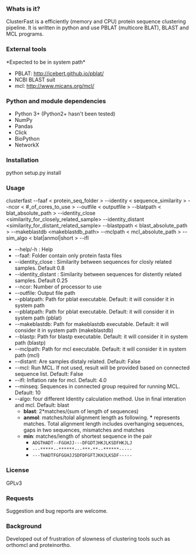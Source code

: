 <H3>Whats is it?</H3>

ClusterFast is a efficiently (memory and CPU) protein sequence clustering pipeline. It is written in python and use PBLAT (multicore BLAT), BLAST and MCL programs.

<H3>External tools</H3>
*Expected to be in system path*

- PBLAT: http://icebert.github.io/pblat/
- NCBI BLAST suit
- mcl: http://www.micans.org/mcl/


<H3>Python and module dependencies</H3>

- Python 3+ (Python2+ hasn't been tested)
- NumPy
- Pandas
- Click
- BioPython
- NetworkX

<H3>Installation</H3>

python setup.py install


<H3>Usage</H3>

clusterfast --faaf < protein_seq_folder > --identity < sequence_similarity > --ncor < #_of_cores_to_use > --outfile < outputfile > --blatpath < blat_absolute_path >
--identity_close <similarity_for_closely_related_sample>
--identity_distant <similarity_for_distant_related_sample>
--blastppath < blast_absolute_path >
--makeblastdb <makeblastdb_path>
--mclpath < mcl_absolute_path >  --sim_algo < blat|anmol|short >
--ifl <Inflation rate for MCL>

* --help/-h : Help
* --faaf: Folder contain only protein fasta files
* --identity_close : Similarity between sequences for closly related samples. Default 0.8
* --identity_distant : Similarity between sequences for distently related samples. Default 0.25
* --ncor: Number of processor to use
* --outfile: Output file path
* --pblatpath: Path for pblat executable. Default: it will consider it in system path
* --pblatpath: Path for pblat executable. Default: it will consider it in system path (pblat)
* --makeblastdb: Path for makeblastdb executable. Default: it will consider it in system path (makeblastdb)
* --blastp: Path for blastp executable. Default: it will consider it in system path (blastp)
* --mclpath: Path for mcl executable. Default: it will consider it in system path (mcl)
* --distant: Are samples distaly related. Default: False
* --mcl: Run MCL. If not used, result will be provided based on connected sequence list. Default: False
* --ifl: Inflation rate for mcl. Default: 4.0
* --minseq: Sequences in connected group required for running MCL. Default: 10
* --algo: four different Identity calculation method. Use in final interation and mcl. Default: blast
  * **blast**: 2*matches/(sum of length of sequences)
  * **anmol**: matches/tolal alignment length as following. **\*** represents matches. Total alignment length includes overhanging sequences, gaps in two sequences, mismatches and matches
  * **min**: matches/length of shortest sequence in the pair
    * ```ADGTHADT--FGGHJJ---DFGDTJHKJLKSDFHKJLJ```
    * ```---*****--******---***-**--******-----```
    * ```---THADTFGFGGHJJSDFDFGFTJKHJLKSDF-----```


<H3>License</H3>

GPLv3

<H3>Requests</H3>
Suggestion and bug reports are welcome.

<H3>Background</H3>

Developed out of frustration of slowness of clustering tools such as orthomcl and proteinortho.
